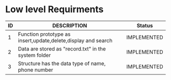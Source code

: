 # Low level Requirments

| ID | DESCRIPTION | Status |
| ------ | ------ | ------ |
| 1 |Function prototype as insert,update,delete,display and search| IMPLEMENTED |
| 2 | Data are stored as "record.txt" in the system folder | IMPLEMENTED |
| 3 | Structure has the data type of name, phone number | IMPLEMENTED |
